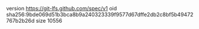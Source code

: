 version https://git-lfs.github.com/spec/v1
oid sha256:9bde069d51b3bca8b9a240323339f9577d67dffe2db2c8bf5b49472767b2b26d
size 10556

